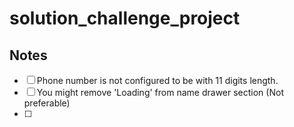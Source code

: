 # solution_challenge_project


## Notes
- [ ] Phone number is not configured to be with 11 digits length.
- [ ] You might remove 'Loading' from name drawer section (Not preferable)
- [ ] 
